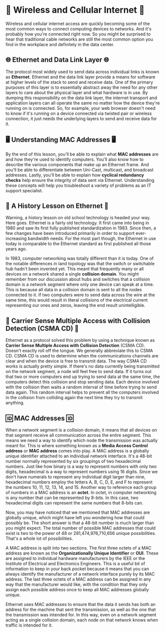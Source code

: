 # 📡 Wireless and Cellular Internet 📡

Wireless and cellular internet access are quickly becoming some of the most common ways to connect computing devices to networks. And it's probably how you're connected right now. So you might be surprised to hear that traditional cable networks are still the most common option you find in the workplace and definitely in the data center.

## 🌐 Ethernet and Data Link Layer 🌐

The protocol most widely used to send data across individual links is known as **Ethernet**. Ethernet and the data link layer provide a means for software at higher levels of the stack to send and receive data. One of the primary purposes of this layer is to essentially abstract away the need for any other layers to care about the physical layer and what hardware is in use. By dumping this responsibility on the data link layer, the internet transport and application layers can all operate the same no matter how the device they're running on is connected. So, for example, your web browser doesn't need to know if it's running on a device connected via twisted pair or wireless connection, it just needs the underlying layers to send and receive data for it.

## 🖥️ Understanding MAC Addresses 🖥️

By the end of this lesson, you'll be able to explain what **MAC addresses** are and how they're used to identify computers. You'll also know how to describe the various components that make up an Ethernet frame. And you'll be able to differentiate between Uni-Cast, multicast, and broadcast addresses. Lastly, you'll be able to explain how **cyclical redundancy checks** help ensure the integrity of data sent via Ethernet. Understanding these concepts will help you troubleshoot a variety of problems as an IT support specialist.

## 📜 A History Lesson on Ethernet 📜

Warning, a history lesson on old school technology is headed your way. Here goes. Ethernet is a fairly old technology. It first came into being in 1980 and saw its first fully published standardization in 1983. Since then, a few changes have been introduced primarily in order to support ever-increasing bandwidth needs. For the most part though, the Ethernet in use today is comparable to the Ethernet standard as first published all those years ago.

In 1983, computer networking was totally different than it is today. One of the notable differences in land topology was that the switch or switchable hub hadn't been invented yet. This meant that frequently many or all devices on a network shared a single **collision domain**. You might remember from our discussion about hubs and switches that a collision domain is a network segment where only one device can speak at a time. This is because all data in a collision domain is sent to all the nodes connected to it. If two computers were to send data across the wire at the same time, this would result in literal collisions of the electrical current representing our ones and zeros, leaving the end result unintelligible.

## 🔄 Carrier Sense Multiple Access with Collision Detection (CSMA CD) 🔄

Ethernet as a protocol solved this problem by using a technique known as **Carrier Sense Multiple Access with Collision Detection** (CSMA CD). Doesn't exactly roll off the tongue. We generally abbreviate this to CSMA CD. CSMA CD is used to determine when the communications channels are clear and when the device is free to transmit data. The way CSMA CD works is actually pretty simple. If there's no data currently being transmitted on the network segment, a node will feel free to send data. If it turns out that two or more computers end up trying to send data at the same time, the computers detect this collision and stop sending data. Each device involved with the collision then waits a random interval of time before trying to send data again. This random interval helps to prevent all the computers involved in the collision from colliding again the next time they try to transmit anything.

## 🆔 MAC Addresses 🆔

When a network segment is a collision domain, it means that all devices on that segment receive all communication across the entire segment. This means we need a way to identify which node the transmission was actually meant for. This is where something known as a **Media Access Control address** or **MAC address** comes into play. A MAC address is a globally unique identifier attached to an individual network interface. It's a 48-bit number normally represented by six groupings of two hexadecimal numbers. Just like how binary is a way to represent numbers with only two digits, hexadecimal is a way to represent numbers using 16 digits. Since we don't have numerals to represent any individual digit larger than nine, hexadecimal numbers employ the letters A, B, C, D, E, and F to represent the numbers 10, 11, 12, 13, 14, and 15. Another way to reference each group of numbers in a MAC address is an **octet**. In octet, in computer networking is any number that can be represented by 8-bits. In this case, two hexadecimal digits can represent the same numbers that 8-bits can.

Now, you may have noticed that we mentioned that MAC addresses are globally unique, which might have left you wondering how that could possibly be. The short answer is that a 48-bit number is much larger than you might expect. The total number of possible MAC addresses that could exist is two to the power of 48 or 281,474,976,710,656 unique possibilities. That's a whole lot of possibilities.

A MAC address is split into two sections. The first three octets of a MAC address are known as the **Organizationally Unique Identifier** or **OUI**. These are assigned to individual hardware manufacturers by the IEEE or the Institute of Electrical and Electronics Engineers. This is a useful bit of information to keep in your back pocket because it means that you can always identify the manufacturer of a network interface purely by its MAC address. The last three octets of a MAC address can be assigned in any way that the manufacturer would like, with the condition that they only assign each possible address once to keep all MAC addresses globally unique.

Ethernet uses MAC addresses to ensure that the data it sends has both an address for the machine that sent the transmission, as well as the one that the transmission was intended for. In this way, even on a network segment acting as a single collision domain, each node on that network knows when traffic is intended for it.